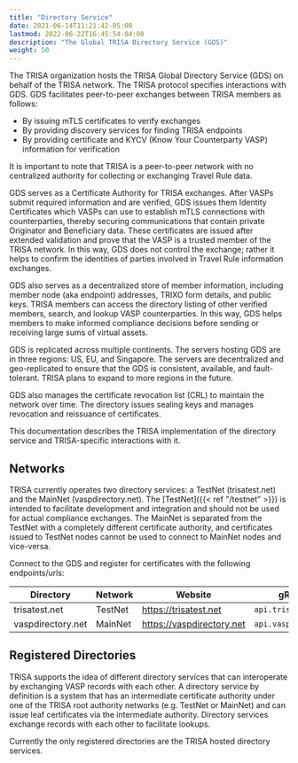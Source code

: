 ```yaml
---
title: "Directory Service"
date: 2021-06-14T11:21:42-05:00
lastmod: 2022-06-22T16:45:54-04:00
description: "The Global TRISA Directory Service (GDS)"
weight: 50
---
```


The TRISA organization hosts the TRISA Global Directory Service (GDS) on behalf of the TRISA network. The TRISA protocol specifies interactions with GDS. GDS facilitates peer-to-peer exchanges between TRISA members as follows:

- By issuing mTLS certificates to verify exchanges
- By providing discovery services for finding TRISA endpoints
- By providing certificate and KYCV (Know Your Counterparty VASP) information for verification

It is important to note that TRISA is a peer-to-peer network with no centralized authority for collecting or exchanging Travel Rule data.

GDS serves as a Certificate Authority for TRISA exchanges. After VASPs submit required information and are verified, GDS issues them Identity Certificates which VASPs can use to establish mTLS connections with counterparties, thereby securing communications that contain private Originator and Beneficiary data. These certificates are issued after extended validation and prove that the VASP is a trusted member of the TRISA network. In this way, GDS does not control the exchange; rather it helps to confirm the identities of parties involved in Travel Rule information exchanges.

GDS also serves as a decentralized store of member information, including member node (aka endpoint) addresses, TRIXO form details, and public keys. TRISA members can access the directory listing of other verified members, search, and lookup VASP counterparties. In this way, GDS helps members to make informed compliance decisions before sending or receiving large sums of virtual assets.

GDS is replicated across multiple continents. The servers hosting GDS are in three regions: US, EU, and Singapore. The servers are decentralized and geo-replicated to ensure that the GDS is consistent, available, and fault-tolerant. TRISA plans to expand to more regions in the future.

GDS also manages the certificate revocation list (CRL) to maintain the network over time. The directory issues sealing keys and manages revocation and reissuance of certificates.

This documentation describes the TRISA implementation of the directory service and TRISA-specific interactions with it.

## Networks

TRISA currently operates two directory services: a TestNet (trisatest.net) and the MainNet (vaspdirectory.net). The [TestNet]({{< ref "/testnet" >}}) is intended to facilitate development and integration and should not be used for actual compliance exchanges. The MainNet is separated from the TestNet with a completely different certificate authority, and certificates issued to TestNet nodes cannot be used to connect to MainNet nodes and vice-versa.

Connect to the GDS and register for certificates with the following endpoints/urls:

| Directory         | Network | Website                   | gRPC Endpoint               |
|-------------------|---------|---------------------------|-----------------------------|
| trisatest.net     | TestNet | https://trisatest.net     | `api.trisatest.net:443`     |
| vaspdirectory.net | MainNet | https://vaspdirectory.net | `api.vaspdirectory.net:443` |

## Registered Directories

TRISA supports the idea of different directory services that can interoperate by exchanging VASP records with each other. A directory service by definition is a system that has an intermediate certificate authority under one of the TRISA root authority networks (e.g. TestNet or MainNet) and can issue leaf certificates via the intermediate authority. Directory services exchange records with each other to facilitate lookups.

Currently the only registered directories are the TRISA hosted directory services.